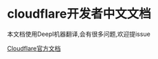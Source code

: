 # cloudflare开发者中文文档

本文档使用Deepl机器翻译,会有很多问题,欢迎提issue

[Cloudflare官方文档](https://developers.cloudflare.com/cloudflare-one/)